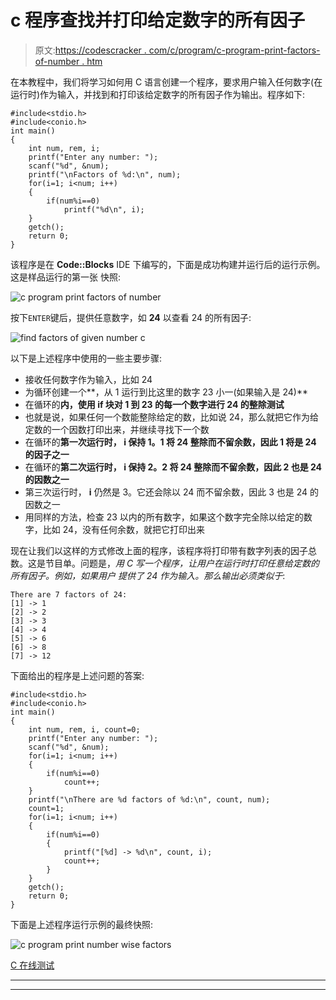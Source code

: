 # c 程序查找并打印给定数字的所有因子

> 原文:[https://codescracker . com/c/program/c-program-print-factors-of-number . htm](https://codescracker.com/c/program/c-program-print-factors-of-number.htm)

在本教程中，我们将学习如何用 C 语言创建一个程序，要求用户输入任何数字(在运行时)作为输入，并找到和打印该给定数字的所有因子作为输出。程序如下:

```
#include<stdio.h>
#include<conio.h>
int main()
{
    int num, rem, i;
    printf("Enter any number: ");
    scanf("%d", &num);
    printf("\nFactors of %d:\n", num);
    for(i=1; i<num; i++)
    {
        if(num%i==0)
            printf("%d\n", i);
    }
    getch();
    return 0;
}
```

该程序是在 **Code::Blocks** IDE 下编写的，下面是成功构建并运行后的运行示例。这是样品运行的第一张 快照:

![c program print factors of number](../Images/dc620c0d2f7afd55460fb9a699aed9a9.png)

按下`ENTER`键后，提供任意数字，如 **24** 以查看 24 的所有因子:

![find factors of given number c](../Images/f128336226a84aeb141b760a95f8495d.png)

以下是上述程序中使用的一些主要步骤:

*   接收任何数字作为输入，比如 24
*   为循环创建一个**，从 1 运行到比这里的数字 23 小一(如果输入是 24)**
*   在循环的**内，使用 **if** 块对 1 到 23 的每一个数字进行 24 的整除测试**
*   也就是说，如果任何一个数能整除给定的数，比如说 24，那么就把它作为给定数的一个因数打印出来，并继续寻找下一个数
*   在循环的**第一次运行时， **i** 保持 1。1 将 24 整除而不留余数，因此 1 将是 24 的因子之一**
*   在循环的**第二次运行时， **i** 保持 2。2 将 24 整除而不留余数，因此 2 也是 24 的因数之一**
*   第三次运行时， **i** 仍然是 3。它还会除以 24 而不留余数，因此 3 也是 24 的因数之一
*   用同样的方法，检查 23 以内的所有数字，如果这个数字完全除以给定的数字，比如 24，没有任何余数，就把它打印出来

现在让我们以这样的方式修改上面的程序，该程序将打印带有数字列表的因子总数。这是节目单。问题是，*用 C 写一个程序，让用户在运行时打印任意给定数的所有因子。例如，如果用户 提供了 24 作为输入。那么输出必须类似于*:

```
There are 7 factors of 24:
[1] -> 1
[2] -> 2
[3] -> 3
[4] -> 4
[5] -> 6
[6] -> 8
[7] -> 12
```

下面给出的程序是上述问题的答案:

```
#include<stdio.h>
#include<conio.h>
int main()
{
    int num, rem, i, count=0;
    printf("Enter any number: ");
    scanf("%d", &num);
    for(i=1; i<num; i++)
    {
        if(num%i==0)
            count++;
    }
    printf("\nThere are %d factors of %d:\n", count, num);
    count=1;
    for(i=1; i<num; i++)
    {
        if(num%i==0)
        {
            printf("[%d] -> %d\n", count, i);
            count++;
        }
    }
    getch();
    return 0;
}
```

下面是上述程序运行示例的最终快照:

![c program print number wise factors](../Images/3f644dd05c4f18fb9c443db111aa8664.png)

[C 在线测试](/exam/showtest.php?subid=2)

* * *

* * *